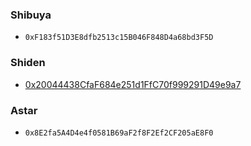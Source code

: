 ### Shibuya
* `0xF183f51D3E8dfb2513c15B046F848D4a68bd3F5D`

### Shiden
* [0x20044438CfaF684e251d1FfC70f999291D49e9a7](https://blockscout.com/shiden/address/0x20044438CfaF684e251d1FfC70f999291D49e9a7/transactions)

### Astar
* `0x8E2fa5A4D4e4f0581B69aF2f8F2Ef2CF205aE8F0`